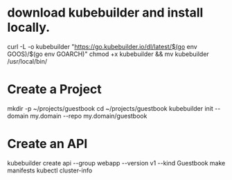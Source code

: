 
# download kubebuilder and install locally.
curl -L -o kubebuilder "https://go.kubebuilder.io/dl/latest/$(go env GOOS)/$(go env GOARCH)"
chmod +x kubebuilder && mv kubebuilder /usr/local/bin/

# Create a Project
mkdir -p ~/projects/guestbook
cd ~/projects/guestbook
kubebuilder init --domain my.domain --repo my.domain/guestbook

# Create an API
kubebuilder create api --group webapp --version v1 --kind Guestbook
make manifests
kubectl cluster-info
